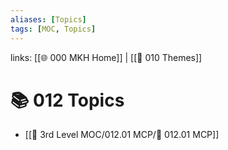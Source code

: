 ```yaml
---
aliases: [Topics]
tags: [MOC, Topics]
---
```

links: [[🌐 000 MKH Home]] | [[📖 010 Themes]] 

# 📚 012 Topics
- [[📂 3rd Level MOC/012.01 MCP/📗 012.01 MCP]]